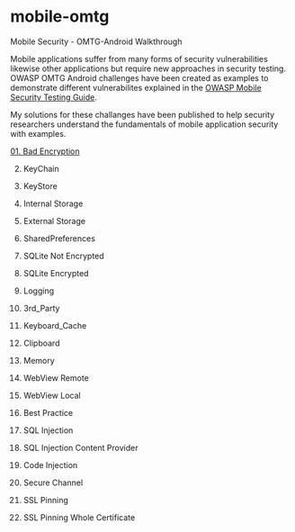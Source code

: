 # mobile-omtg
Mobile Security - OMTG-Android Walkthrough

Mobile applications suffer from many forms of security vulnerabilities likewise other applications but require new approaches in security testing. OWASP OMTG Android challenges have been created as examples to demonstrate different vulnerabilites explained in the [OWASP Mobile Security Testing Guide](https://github.com/OWASP/owasp-mstg/).

My solutions for these challanges have been published to help security researchers understand the fundamentals of mobile application security with examples.

[01. Bad Encryption](https://github.com/bwinsight/mobile-omtg/tree/master/01_bad_encryption)

02. KeyChain

03. KeyStore

04. Internal Storage

05. External Storage

06. SharedPreferences

07. SQLite Not Encrypted

08. SQLite Encrypted

09. Logging

10. 3rd_Party

11. Keyboard_Cache

12. Clipboard

13. Memory

14. WebView Remote

15. WebView Local

16. Best Practice

17. SQL Injection

18. SQL Injection Content Provider

19. Code Injection

20. Secure Channel

21. SSL Pinning

22. SSL Pinning Whole Certificate
